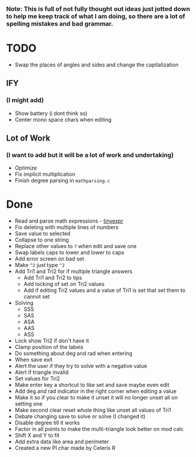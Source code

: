 ### Note: This is full of not fully thought out ideas just jotted down to help me keep track of what I am doing, so there are a lot of spelling mistakes and bad grammar.



# TODO

- Swap the places of angles and sides and change the capitalization

## IFY 
### (I might add)

- Show battery (i dont think so)
- Center mono space chars when editing

## Lot of Work 
### (I want to add but it will be a lot of work and undertaking)

- Optimize
- Fix implicit multiplication
- Finish degree parsing in `mathparsing.c`

# Done

- Read and parse math expressions - [tinyexpr](https://github.com/codeplea/tinyexpr/tree/master)
- Fix deleting with multiple lines of numbers
- Save value to selected
- Collapse to one string
- Replace other values to `?` when edit and save one
- Swap labels caps to lower and lower to caps
- Add error screen on bad set
- Make `^2` just type `^2`
- Add Tri1 and Tri2 for if multiple triangle answers
    - Add Tri1 and Tri2 to tips
    - Add locking of set on Tri2 values
    - Add if editing Tri2 values and a value of Tri1 is set that set them to cannot set
- Solving
    - SSS
    - SAS
    - ASA
    - AAS
    - ASS
- Lock show Tri2 if don't have it
- Clamp position of the labels
- Do something about deg and rad when entering
- When save exit
- Alert the user if they try to solve with a negative value
- Alert if triangle invalid
- Set values for Tri2
- Make enter key a shortcut to like set and save maybe even edit
- Add deg and rad indicator in the right corner when editing a value
- Make it so if you clear to make it unset it will no longer unset all on setting one
- Make second clear reset whole thing like unset all values of Tri1
- Debate changing save to solve or solve (I changed it)
- Disable degree till it works
- Factor in all points to make the multi-triangle look better on mod calc
- Shift X and Y to fit
- Add extra data like area and perimeter
- Created a new PI char made by Celeris R
